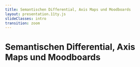 ```yaml
---
title: Semantischen Differential, Axis Maps und Moodboards
layout: presentation.11ty.js
slideClasses: intro
transition: zoom
---
```


<div class="is-full-width">

# Semantischen Differential, Axis Maps und Moodboards

</div>